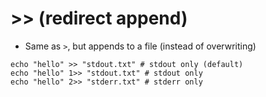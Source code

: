 # >> (redirect append)

- Same as `>`, but appends to a file (instead of overwriting)

```shell
echo "hello" >> "stdout.txt" # stdout only (default)
echo "hello" 1>> "stdout.txt" # stdout only
echo "hello" 2>> "stderr.txt" # stderr only
```
